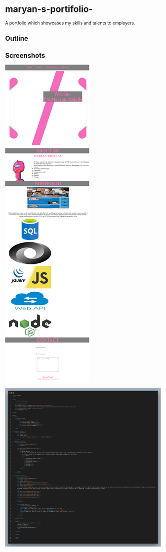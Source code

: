 # maryan-s-portifolio-
A portfolio which showcases my skills and talents to employers. 

## Outline  

## Screenshots 


![](assets/images/127.0.0.1_5500_index.html%20(1).png)

![](assets/images/HTML%20snapshot.png)
